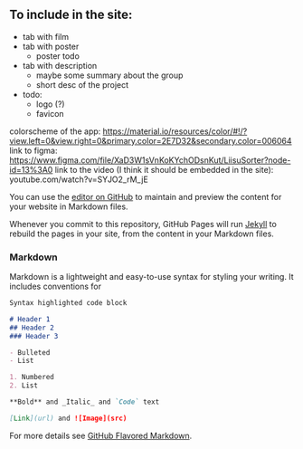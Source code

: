 
## To include in the site:
- tab with film
- tab with poster
  - poster todo
- tab with description
  - maybe some summary about the group
  - short desc of the project
- todo:
  - logo (?)
  - favicon
 
 
 colorscheme of the app: https://material.io/resources/color/#!/?view.left=0&view.right=0&primary.color=2E7D32&secondary.color=006064
 link to figma: https://www.figma.com/file/XaD3W1sVnKoKYchODsnKut/LiisuSorter?node-id=13%3A0
 link to the video (I think it should be embedded in the site): youtube.com/watch?v=SYJO2_rM_jE
 

You can use the [editor on GitHub](https://github.com/BarHanSolo/sorterPage/edit/master/index.md) to maintain and preview the content for your website in Markdown files.

Whenever you commit to this repository, GitHub Pages will run [Jekyll](https://jekyllrb.com/) to rebuild the pages in your site, from the content in your Markdown files.

### Markdown

Markdown is a lightweight and easy-to-use syntax for styling your writing. It includes conventions for

```markdown
Syntax highlighted code block

# Header 1
## Header 2
### Header 3

- Bulleted
- List

1. Numbered
2. List

**Bold** and _Italic_ and `Code` text

[Link](url) and ![Image](src)
```

For more details see [GitHub Flavored Markdown](https://guides.github.com/features/mastering-markdown/).
